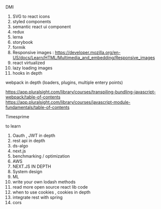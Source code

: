 
  DMI

1) SVG to react icons
2) styled components
3) semantic react ui component
4) redux
5) lerna
6) storybook
7) formik
8) Responsive images : https://developer.mozilla.org/en-US/docs/Learn/HTML/Multimedia_and_embedding/Responsive_images
9) react virtualized
10) lazy loading images
11) hooks in depth

webpack in depth (loaders, plugins, multiple entery points)

https://app.pluralsight.com/library/courses/transpiling-bundling-javascript-webpack/table-of-contents
https://app.pluralsight.com/library/courses/javascript-module-fundamentals/table-of-contents


Timesprime

to learn

1) Oauth , JWT in depth
2) rest api in depth
3) ds-algo
4) next.js
5) benchmarking / optimization
6) AWS
7) NEXT.JS IN DEPTH
8) System design
9) ML
10) write your own lodash methods
11) read more open source react lib code
12) when to use cookies , cookies in depth
13) integrate rest with spring 
14) cors



